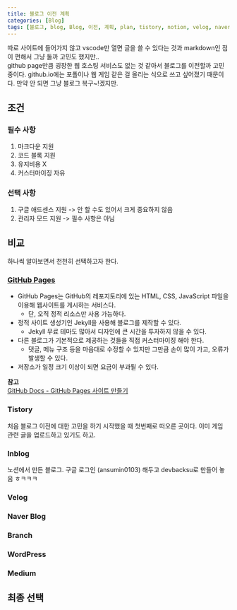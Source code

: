 ```yaml
---
title: 블로그 이전 계획
categories: [Blog]
tags: [블로그, blog, Blog, 이전, 계획, plan, tistory, notion, velog, naver, branch, wordpress, org, medium]
---
```


따로 사이트에 들어가지 않고 vscode만 열면 글을 쓸 수 있다는 것과 markdown인 점이 편해서 그냥 둘까 고민도 했지만..<br/>
github page만큼 굉장한 웹 호스팅 서비스도 없는 것 같아서 블로그를 이전할까 고민 중이다. github.io에는 포폴이나 웹 게임 같은 걸 올리는 식으로 쓰고 싶어졌기 때문이다. 만약 안 되면 그냥 블로그 복구~!겠지만.<br/>

## 조건

### 필수 사항

1. 마크다운 지원
2. 코드 블록 지원
3. 유지비용 X
4. 커스터마이징 자유

### 선택 사항

1. 구글 애드센스 지원 -> 안 할 수도 있어서 크게 중요하지 않음
2. 관리자 모드 지원 -> 필수 사항은 아님

## 비교

하나씩 알아보면서 천천히 선택하고자 한다.

### [GitHub Pages](https://pages.github.com/)

- GitHub Pages는 GitHub의 레포지토리에 있는 HTML, CSS, JavaScript 파일을 이용해 웹사이트를 게시하는 서비스다.
  - 단, 오직 정적 리소스만 사용 가능하다.
- 정적 사이트 생성기인 Jekyll을 사용해 블로그를 제작할 수 있다. 
  - Jekyll 무료 테마도 많아서 디자인에 큰 시간을 투자하지 않을 수 있다.
- 다른 블로그가 기본적으로 제공하는 것들을 직접 커스터마이징 해야 한다.
  - 댓글, 메뉴 구조 등을 마음대로 수정할 수 있지만 그만큼 손이 많이 가고, 오류가 발생할 수 있다.
- 저장소가 일정 크기 이상이 되면 요금이 부과될 수 있다.

**참고**<br/>
[GitHub Docs - GitHub Pages 사이트 만들기](https://docs.github.com/ko/pages/getting-started-with-github-pages/creating-a-github-pages-site)

### Tistory

처음 블로그 이전에 대한 고민을 하기 시작했을 때 첫번째로 떠오른 곳이다. 이미 게임 관련 글을 업로드하고 있기도 하고.

### Inblog

노션에서 만든 블로그.
구글 로그인 (ansumin0103) 해두고 devbacksu로 만들어 놓음 ㅎㅋㅋㅋ

### Velog

### Naver Blog

### Branch

### WordPress

### Medium

## 최종 선택


